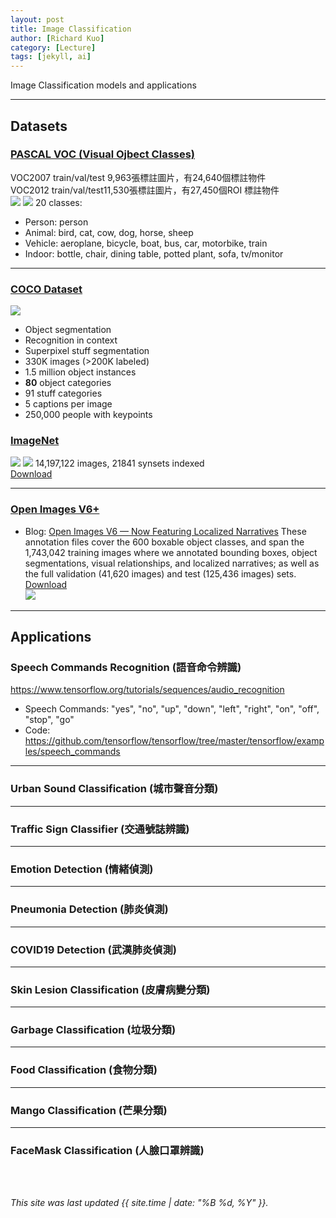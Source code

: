 ```yaml
---
layout: post
title: Image Classification
author: [Richard Kuo]
category: [Lecture]
tags: [jekyll, ai]
---
```


Image Classification models and applications

---
## Datasets

### [PASCAL VOC (Visual Ojbect Classes)](http://host.robots.ox.ac.uk/pascal/VOC/)
VOC2007 train/val/test 9,963張標註圖片，有24,640個標註物件<br> 
VOC2012 train/val/test11,530張標註圖片，有27,450個ROI 標註物件<br>
![](http://host.robots.ox.ac.uk/pascal/VOC/voc2007/segexamples/images/006585_object.png)
![](http://host.robots.ox.ac.uk/pascal/VOC/voc2007/layoutexamples/images/08_parts.jpg)
20 classes:
* Person: person
* Animal: bird, cat, cow, dog, horse, sheep
* Vehicle: aeroplane, bicycle, boat, bus, car, motorbike, train
* Indoor: bottle, chair, dining table, potted plant, sofa, tv/monitor

---
### [COCO Dataset](https://cocodataset.org/)
![](https://cocodataset.org/images/coco-examples.jpg)
* Object segmentation
* Recognition in context
* Superpixel stuff segmentation
* 330K images (>200K labeled)
* 1.5 million object instances
* **80** object categories
* 91 stuff categories
* 5 captions per image
* 250,000 people with keypoints

### [ImageNet](http://www.image-net.org/)
![](https://miro.medium.com/max/700/1*IlzW43-NtJrwqtt5Xy3ISA.jpeg)
![](https://devopedia.org/images/article/172/7316.1561043304.png)
14,197,122 images, 21841 synsets indexed <br>
[Download](http://image-net.org/download-imageurls)<br>

---
### [Open Images V6+](https://storage.googleapis.com/openimages/web/index.html)
* Blog: [Open Images V6 — Now Featuring Localized Narratives](https://ai.googleblog.com/2020/02/open-images-v6-now-featuring-localized.html)
These annotation files cover the 600 boxable object classes, and span the 1,743,042 training images where we annotated bounding boxes, object segmentations, visual relationships, and localized narratives; as well as the full validation (41,620 images) and test (125,436 images) sets.<br>
[Download](https://storage.googleapis.com/openimages/web/download.html)<br>
![](https://1.bp.blogspot.com/-yuodfZa6gyM/XlbQfiAzbzI/AAAAAAAAFYA/QSTnuZksQII2PaRON2mqHntZBHL-saniACLcBGAsYHQ/s640/Figure1.png)

---
## Applications

### Speech Commands Recognition (語音命令辨識)
https://www.tensorflow.org/tutorials/sequences/audio_recognition
* Speech Commands: "yes", "no", "up", "down", "left", "right", "on", "off", "stop", "go"
* Code: https://github.com/tensorflow/tensorflow/tree/master/tensorflow/examples/speech_commands


---
### Urban Sound Classification (城市聲音分類)

---
### Traffic Sign Classifier (交通號誌辨識)

---
### Emotion Detection (情緒偵測)

---
### Pneumonia Detection (肺炎偵測)

---
### COVID19 Detection (武漢肺炎偵測)

---
### Skin Lesion Classification (皮膚病變分類)

---
### Garbage Classification (垃圾分類)

---
### Food Classification  (食物分類)

---
### Mango Classification (芒果分類)

---
### FaceMask Classification (人臉口罩辨識)


<br>
<br>

*This site was last updated {{ site.time | date: "%B %d, %Y" }}.*

